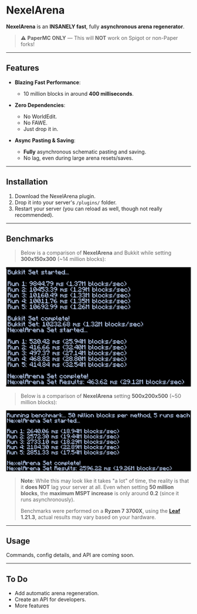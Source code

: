 # NexelArena

**NexelArena** is an **INSANELY fast**, fully **asynchronous arena regenerator**.

> ⚠ **PaperMC ONLY** — This will **NOT** work on Spigot or non-Paper forks!

---

## Features

- **Blazing Fast Performance**:
    - 10 million blocks in around **400 milliseconds**.

- **Zero Dependencies**:
    - No WorldEdit.
    - No FAWE.
    - Just drop it in.

- **Async Pasting & Saving**:
    - **Fully** asynchronous schematic pasting and saving.
    - No lag, even during large arena resets/saves.

---

## Installation

1. Download the NexelArena plugin.
2. Drop it into your server's `/plugins/` folder.
3. Restart your server (you can reload as well, though not really recommended).

---

## Benchmarks

> Below is a comparison of **NexelArena** and Bukkit while setting **300x150x300** (\~14 million blocks):
> 
![Benchmark 300x150x300](images/block_benchmark.png)

> Below is a comparison of **NexelArena** setting **500x200x500** (\~50 million blocks):
> 
![Benchmark 500x200x500](images/block_benchmark_2.png)

> **Note**: While this may look like it takes "a lot" of time, the reality is that it **does NOT** lag your server at all. Even when setting **50 million blocks**, the **maximum MSPT increase** is only around **0.2** (since it runs asynchronously).
>
> Benchmarks were performed on a **Ryzen 7 3700X**, using the **[Leaf](https://github.com/Winds-Studio/Leaf) 1.21.3**, actual results may vary based on your hardware.
---

## Usage

Commands, config details, and API are coming soon.

---

## To Do

- Add automatic arena regeneration.
- Create an API for developers.
- More features